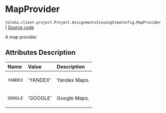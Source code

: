 # MapProvider
`toloka.client.project.Project.AssignmentsIssuingViewConfig.MapProvider` | [Source code](https://github.com/Toloka/toloka-kit/blob/v1.2.3/src/client/project/__init__.py#L153)

A map provider.

## Attributes Description

| Name | Value | Description |
| :------| :-----------| :----------| 
`YANDEX`|'YANDEX'|<p>Yandex Maps.</p>
`GOOGLE`|'GOOGLE'|<p>Google Maps.</p>
